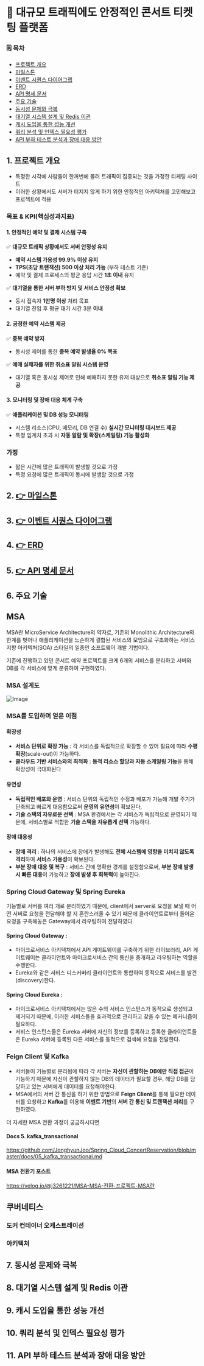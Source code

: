# 🎫 대규모 트래픽에도 안정적인 콘서트 티켓팅 플랫폼

### 🗒 목차
- [프로젝트 개요](#1-프로젝트-개요)
- [마일스톤](#2-마일스톤)
- [이벤트 시퀀스 다이어그랩](#3-이벤트-시퀀스-다이어그램)
- [ERD](#4-ERD)
- [API 명세 문서](#5-API-명세-문서)
- [주요 기술](#6-주요-기술)
- [동시성 문제와 극복](#7-동시성-문제와-극복)
- [대기열 시스템 설계 및 Redis 이관](#8-대기열-시스템-설계-및-Redis-이관)
- [캐시 도입을 통한 성능 개선](#9-캐시-도입을-통한-성능-개선)
- [쿼리 분석 및 인덱스 필요성 평가](#10-쿼리-분석-및-인덱스-필요성-평가)
- [API 부하 테스트 분석과 장애 대응 방안](#11-API-부하-테스트-분석과-장애-대응-방안)

## 1. 프로젝트 개요
- 특정한 시각에 사람들이 한꺼번에 몰려 트래픽이 집중되는 것을 가정한 티케팅 사이트
- 이러한 상황에서도 서버가 터지지 않게 하기 위한 안정적인 아키텍처를 고민해보고 프로젝트에 적용

### 목표 & KPI(핵심성과지표)

#### 1. **안정적인 예약 및 결제 시스템 구축**

✅ **대규모 트래픽 상황에서도 서버 안정성 유지**

- **예약 시스템 가용성 99.9% 이상 유지**
- **TPS(초당 트랜잭션) 500 이상 처리 가능** (부하 테스트 기준)
- 예약 및 결제 프로세스의 평균 응답 시간 **1초 이내** 유지

✅ **대기열을 통한 서버 부하 방지 및 서비스 안정성 확보**

- 동시 접속자 **1만명 이상** 처리 목표
- 대기열 진입 후 평균 대기 시간 3분 **이내**

#### 2. **공정한 예약 시스템 제공**

✅ **중복 예약 방지**

- 동시성 제어를 통한 **중복 예약 발생율 0% 목표**

✅ **예매 실패자를 위한 취소표 알림 시스템 운영**

- 대기열 혹은 동시성 제어로 인해 예매하지 못한 유저 대상으로 **취소표 알림 기능 제공**

#### 3. **모니터링 및 장애 대응 체계 구축**

✅ **애플리케이션 및 DB 성능 모니터링**

- 시스템 리소스(CPU, 메모리, DB 연결 수) **실시간 모니터링 대시보드 제공**
- 특정 임계치 초과 시 **자동 알람 및 확장(스케일링) 기능 활성화**

### 가정
- 짧은 시간에 많은 트래픽이 발생할 것으로 가정
- 특정 요청에 많은 트래픽이 동시에 발생할 것으로 가정

## 2. [👉 마일스톤](https://github.com/JonghyunJoo/Spring_Cloud_ConcertReservation/blob/master/docs/01_Milestone.md)
## 3. [👉 이벤트 시퀀스 다이어그램](https://github.com/JonghyunJoo/Spring_Cloud_ConcertReservation/blob/master/docs/02_EventSequence.md)
## 4. [👉 ERD](https://github.com/JonghyunJoo/Spring_Cloud_ConcertReservation/blob/master/docs/03_ERD.md)
## 5. [👉 API 명세 문서](https://flossy-name-c7c.notion.site/Spring-Cloud-ConcertReservation-1908f15d8fbc80ddb4ddcd3284892151)
## 6. 주요 기술
## MSA
MSA란 MicroService Architecture의 약자로, 기존의 Monolithic Architecture의 한계를 벗어나 애플리케이션을 느슨하게 결합된 서비스의 모임으로 구조화하는 서비스 지향 아키텍처(SOA) 스타일의 일종인 소프트웨어 개발 기법이다.

기존에 진행하고 있던 콘서트 예약 프로젝트를 크게 6개의 서비스를 분리하고 서버와 DB를 각 서비스에 맞게 분류하여 구현하였다.

### MSA 설계도
![Image](https://github.com/user-attachments/assets/b65db890-1750-4ab3-bc1b-927a5e24e999)

### MSA를 도입하며 얻은 이점
#### 확장성
- **서비스 단위로 확장 가능** : 각 서비스를 독립적으로 확장할 수 있어 필요에 따라 **수평 확장**(scale-out)이 가능하다.
- **클라우드 기반 서비스와의 최적화** : **동적 리소스 할당과 자동 스케일링 기능**을 통해 확장성이 극대화된다
#### 유연성
- **독립적인 배포와 운영** : 서비스 단위의 독립적인 수정과 배포가 가능해 개발 주기가 단축되고 빠르게 대응함으로써 **운영의 유연성**이 확보된다,
- **기술 스택의 자유로운 선택** : MSA 환경에서는 각 서비스가 독립적으로 운영되기 때문에, 서비스별로 적합한 **기술 스택을 자유롭게 선택** 가능하다.
#### 장애 대응성
- **장애 격리** : 하나의 서비스에 장애가 발생해도 **전체 시스템에 영향을 미치지 않도록 격리**하여 **서비스 가용성**이 확보된다.
- **부분 장애 대응 및 복구** : 서비스 간에 명확한 경계를 설정함으로써, **부분 장애 발생 시 빠른 대응**이 가능하고 **장애 발생 후 회복력**이 높아진다.

### Spring Cloud Gateway 및 Spring Eureka
기능별로 서버를 여러 개로 분리하였기 때문에, client에서 server로 요청을 보낼 때 어떤 서버로 요청을 전달해야 할 지 혼란스러울 수 있기 때문에 클라이언트로부터 들어온 요청을 구축해놓은 Gateway에서 라우팅하여 전달하였다.

#### Spring Cloud Gateway :
- 마이크로서비스 아키텍처에서 API 게이트웨이를 구축하기 위한 라이브러리, API 게이트웨이는 클라이언트와 마이크로서비스 간의 통신을 중개하고 라우팅하는 역할을 수행한다.
- Eureka와 같은 서비스 디스커버리 클라이언트와 통합하여 동적으로 서비스를 발견(discovery)한다.

#### Spring Cloud Eureka :
- 마이크로서비스 아키텍처에서는 많은 수의 서비스 인스턴스가 동적으로 생성되고 제거되기 때문에, 이러한 서비스들을 효과적으로 관리하고 찾을 수 있는 메커니즘이 필요하다.
- 서비스 인스턴스들은 Eureka 서버에 자신의 정보를 등록하고 등록한 클라이언트들은 Eureka 서버에 등록된 다른 서비스를 동적으로 검색해 요청을 전달한다.

### Feign Client 및 Kafka
- 서버들이 기능별로 분리됨에 따라 각 서버는 **자신이 관할하는 DB에만 직접 접근**이 가능하기 때문에 자신이 관할하지 않는 DB의 데이터가 필요할 경우, 해당 DB를 담당하고 있는 서버에게 데이터를 요청해야한다.
- MSA에서의 서버 간 통신을 하기 위한 방법으로 **Feign Client**를 통해 필요한 데이터를 요청하고 **Kafka**를 이용해 **이벤트 기반**의 **서버 간 통신 및 트랜잭션 처리**를 구현하였다.

더 자세한 MSA 전환 과정이 궁금하시다면
<br>
#### Docs 5. kafka_transactional
https://github.com/JonghyunJoo/Spring_Cloud_ConcertReservation/blob/master/docs/05_kafka_transactional.md

#### MSA 전환기 포스트
https://velog.io/@j3261221/MSA-MSA-전환-프로젝트-MSA란
## 쿠버네티스
### 도커 컨테이너 오케스트레이션
### 아키텍처

## 7. 동시성 문제와 극복
## 8. 대기열 시스템 설계 및 Redis 이관
## 9. 캐시 도입을 통한 성능 개선
## 10. 쿼리 분석 및 인덱스 필요성 평가
## 11. API 부하 테스트 분석과 장애 대응 방안

